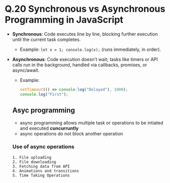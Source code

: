 # Q.20 Synchronous vs Asynchronous Programming in JavaScript

- **Synchronous**: Code executes line by line, blocking further execution until the current task completes.
  - Example: `let x = 1; console.log(x);` (runs immediately, in order).

- **Asynchronous**: Code execution doesn’t wait; tasks like timers or API calls run in the background, handled via callbacks, promises, or async/await.
  - Example: 
    ```javascript
    setTimeout(() => console.log("Delayed"), 1000);
    console.log("First");

    ``` 
  ## Asyc programming
   - async programming allows multiple task or operations to be intiated and executed **cuncurruntly** 
   - async operations do not block another operation
  
    ### Use of async operations
      1. File uploading 
      2. File downloading 
      3. Fetching data from API
      4. Animations and transitions 
      5. Time Taking Operations 